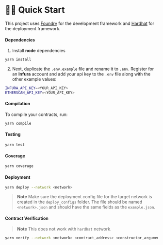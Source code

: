 # 🏄‍♂️ Quick Start

This project uses [Foundry](https://github.com/foundry-rs/foundry) for the development framework and [Hardhat](https://github.com/NomicFoundation/hardhat) for the deployment framework.

#### Dependencies

1. Install **node** dependencies

```bash
yarn install
```

2. Next, duplicate the `.env.example` file and rename it to `.env`. Register for an **Infura** account and add your api key to the `.env` file along with the other example values:

```bash
INFURA_API_KEY=<YOUR_API_KEY>
ETHERSCAN_API_KEY=<YOUR_API_KEY>
```

#### Compilation

To compile your contracts, run:

```bash
yarn compile
```

#### Testing

```bash
yarn test
```

#### Coverage

```bash
yarn coverage
```

#### Deployment

```bash
yarn deploy --network <network>
```

> **Note**
> Make sure the deployment config file for the target network is created in the `deploy_configs` folder.
> The file should be named `<network>.json` and should have the same fields as the `example.json`.

#### Contract Verification

> **Note**
> This does not work with `hardhat` network.

```bash
yarn verify --network <network> <contract_address> <constructor_arguments (if any)>
```
